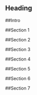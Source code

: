 ## Heading

##Intro 

##Section 1

##Section 2

##Section 3

##Section 4

##Section 5

##Section 6

##Section 7
